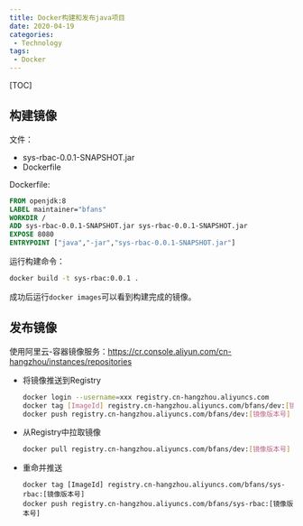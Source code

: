 ```yaml
---
title: Docker构建和发布java项目
date: 2020-04-19
categories: 
 - Technology
tags: 
 - Docker
---
```


[TOC]

## 构建镜像

文件：

- sys-rbac-0.0.1-SNAPSHOT.jar
- Dockerfile

Dockerfile:

```dockerfile
FROM openjdk:8
LABEL maintainer="bfans"
WORKDIR /
ADD sys-rbac-0.0.1-SNAPSHOT.jar sys-rbac-0.0.1-SNAPSHOT.jar
EXPOSE 8080
ENTRYPOINT ["java","-jar","sys-rbac-0.0.1-SNAPSHOT.jar"]
```

运行构建命令：

```bash
docker build -t sys-rbac:0.0.1 .
```

成功后运行`docker images`可以看到构建完成的镜像。

## 发布镜像

使用阿里云-容器镜像服务：https://cr.console.aliyun.com/cn-hangzhou/instances/repositories

- 将镜像推送到Registry

  ```bash
  docker login --username=xxx registry.cn-hangzhou.aliyuncs.com
  docker tag [ImageId] registry.cn-hangzhou.aliyuncs.com/bfans/dev:[镜像版本号]
  docker push registry.cn-hangzhou.aliyuncs.com/bfans/dev:[镜像版本号]
  ```

- 从Registry中拉取镜像

  ```bash
  docker pull registry.cn-hangzhou.aliyuncs.com/bfans/dev:[镜像版本号]
  ```

- 重命并推送

  ```
  docker tag [ImageId] registry.cn-hangzhou.aliyuncs.com/bfans/sys-rbac:[镜像版本号]
  docker push registry.cn-hangzhou.aliyuncs.com/bfans/sys-rbac:[镜像版本号]
  ```

  